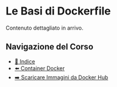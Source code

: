 # Le Basi di Dockerfile

Contenuto dettagliato in arrivo.

## Navigazione del Corso
- [📑 Indice](../../README.md)
- [⬅️ Container Docker](./Docker-Containers.md)
- [➡️ Scaricare Immagini da Docker Hub](./Pulling-Images-from-Docker-Hub.md)

